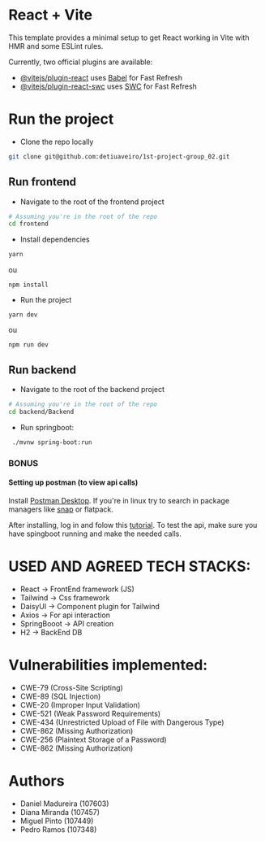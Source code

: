 # React + Vite

This template provides a minimal setup to get React working in Vite with HMR and some ESLint rules.

Currently, two official plugins are available:

- [@vitejs/plugin-react](https://github.com/vitejs/vite-plugin-react/blob/main/packages/plugin-react/README.md) uses [Babel](https://babeljs.io/) for Fast Refresh
- [@vitejs/plugin-react-swc](https://github.com/vitejs/vite-plugin-react-swc) uses [SWC](https://swc.rs/) for Fast Refresh

# Run the project

* Clone the repo locally
```bash
git clone git@github.com:detiuaveiro/1st-project-group_02.git
```


## Run frontend
* Navigate to the root of the frontend project
  
```bash
# Assuming you're in the root of the repo
cd frontend
```

* Install dependencies
```bash
yarn
```
ou
```
npm install
```

* Run the project
```
yarn dev
```
ou
```
npm run dev
```


## Run backend

* Navigate to the root of the backend project

```bash
# Assuming you're in the root of the repo
cd backend/Backend
```
* Run springboot:

```bash
 ./mvnw spring-boot:run
```

### BONUS
#### Setting up postman (to view api calls)

Install [Postman Desktop](https://www.postman.com/downloads/).
If you're in linux try to search in package managers like [snap](https://snapcraft.io/) or flatpack.

After installing, log in and folow this [tutorial](https://apidog.com/blog/how-to-import-export-postman-collection-data/).
To test the api, make sure you have spingboot running and make the needed calls.


# USED AND AGREED TECH STACKS:

* React -> FrontEnd framework (JS)
* Tailwind -> Css framework
* DaisyUI -> Component plugin for Tailwind
* Axios -> For api interaction
* SpringBooot -> API creation
* H2 -> BackEnd DB

# Vulnerabilities implemented:

* CWE-79 (Cross-Site Scripting)
* CWE-89 (SQL Injection)
* CWE-20 (Improper Input Validation)
* CWE-521 (Weak Password Requirements)
* CWE-434 (Unrestricted Upload of File with Dangerous Type)
* CWE-862 (Missing Authorization)
* CWE-256 (Plaintext Storage of a Password)
* CWE-862 (Missing Authorization)

# Authors 

* Daniel Madureira (107603)
* Diana Miranda (107457)
* Miguel Pinto (107449)
* Pedro Ramos (107348)



